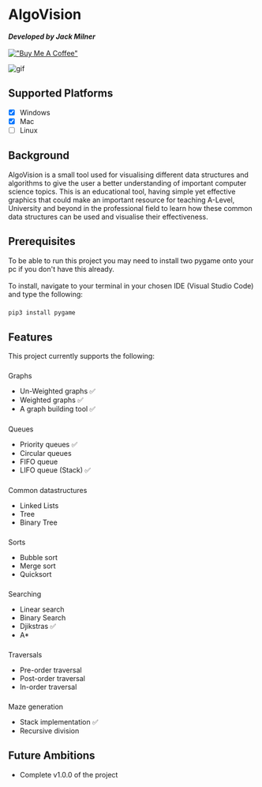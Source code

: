 # AlgoVision
<link rel="stylesheet" type="text/css" href="https://unpkg.com/checkboxes@1.3.3/dist/css/checkboxes.min.css">

 
***Developed by Jack Milner***
\
\
[!["Buy Me A Coffee"](https://www.buymeacoffee.com/assets/img/custom_images/orange_img.png)](https://buymeacoffee.com/jackmilner)

![gif](https://media2.giphy.com/media/v1.Y2lkPTc5MGI3NjExa3N6Zm1vd3luNXR4b3FhamY0NXBmbDR3OW82a3FlZWIwaDFnMGhsciZlcD12MV9pbnRlcm5hbF9naWZfYnlfaWQmY3Q9Zw/3uGaHuzJTQg8KZdVBd/giphy.gif)
###
## Supported Platforms
- [x] Windows
- [x] Mac
- [ ] Linux
## Background
AlgoVision is a small tool used for visualising different data structures and algorithms to give the user a better understanding of important computer science topics. This is an educational tool, having simple yet effective graphics that could make an important resource for teaching A-Level, University and beyond in the professional field to learn how these common data structures can be used and visualise their effectiveness. 
## Prerequisites
To be able to run this project you may need to install two pygame onto your pc if you don't have this already.
\
\
To install, navigate to your terminal in your chosen IDE (Visual Studio Code) and type the following:
###
`pip3 install pygame`
## Features
This project currently supports the following:
###
Graphs
* Un-Weighted graphs ✅
* Weighted graphs ✅
* A graph building tool ✅
### 
Queues
* Priority queues ✅
* Circular queues 
* FIFO queue
* LIFO queue (Stack) ✅
### 
Common datastructures
* Linked Lists
* Tree
* Binary Tree
### 
Sorts
* Bubble sort
* Merge sort
* Quicksort
### 
Searching
* Linear search
* Binary Search
* Djikstras ✅
* A*
### 
Traversals
* Pre-order traversal
* Post-order traversal
* In-order traversal
###
Maze generation
* Stack implementation ✅
* Recursive division
## Future Ambitions
* Complete v1.0.0 of the project 
